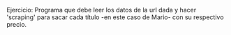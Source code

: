 Ejercicio: Programa que debe leer los datos de la url dada y hacer 'scraping' para sacar cada título -en este caso de Mario- con su respectivo precio.